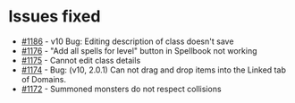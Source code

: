 # Issues fixed
- [#1186](https://gitlab.com/dragonshorn/D35E/-/issues/1186) - v10 Bug: Editing description of class doesn't save
- [#1176](https://gitlab.com/dragonshorn/D35E/-/issues/1176) - "Add all spells for level" button in Spellbook not working
- [#1175](https://gitlab.com/dragonshorn/D35E/-/issues/1175) - Cannot edit class details
- [#1174](https://gitlab.com/dragonshorn/D35E/-/issues/1174) - Bug: (v10, 2.0.1) Can not drag and drop items into the Linked tab of Domains.
- [#1172](https://gitlab.com/dragonshorn/D35E/-/issues/1172) - Summoned monsters do not respect collisions
